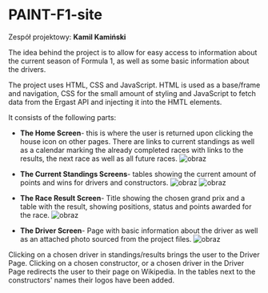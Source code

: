 # PAINT-F1-site

Zespół projektowy: **Kamil Kamiński**

The idea behind the project is to allow for easy access to information about the current season of Formula 1, as well as some basic information about the drivers.

The project uses HTML, CSS and JavaScript. HTML is used as a base/frame and navigation, CSS for the small amount of styling and JavaScript to fetch data from the Ergast API and injecting it into the HMTL elements.

It consists of the following parts:
- **The Home Screen**- this is where the user is returned upon clicking the house icon on other pages. There are links to current standings as well as a calendar marking the already completed races with links to the results, the next race as well as all future races.
 ![obraz](https://user-images.githubusercontent.com/84450651/171506993-0e140de8-085b-4086-83df-a869d828ebdf.png)

- **The Current Standings Screens**- tables showing the current amount of points and wins for drivers and constructors.
![obraz](https://user-images.githubusercontent.com/84450651/171508352-eae9c3d7-eaee-44d1-a4f5-fbe8a147604b.png)
![obraz](https://user-images.githubusercontent.com/84450651/171508361-342ff26e-09e4-4bbe-b68c-408cbb66e56b.png)

- **The Race Result Screen**- Title showing the chosen grand prix and a table with the result, showing positions, status and points awarded for the race.
![obraz](https://user-images.githubusercontent.com/84450651/171508535-282a4d86-81b5-4b67-83b3-61e7e5709e6f.png)

- **The Driver Screen**- Page with basic information about the driver as well as an attached photo sourced from the project files.
![obraz](https://user-images.githubusercontent.com/84450651/171508703-faf55472-06d8-4263-91f9-128c935eb9ac.png)

Clicking on a chosen driver in standings/results brings the user to the Driver Page. Clicking on a chosen constructor, or a chosen driver in the Driver Page redirects the user to their page on Wikipedia.
In the tables next to the constructors' names their logos have been added.
